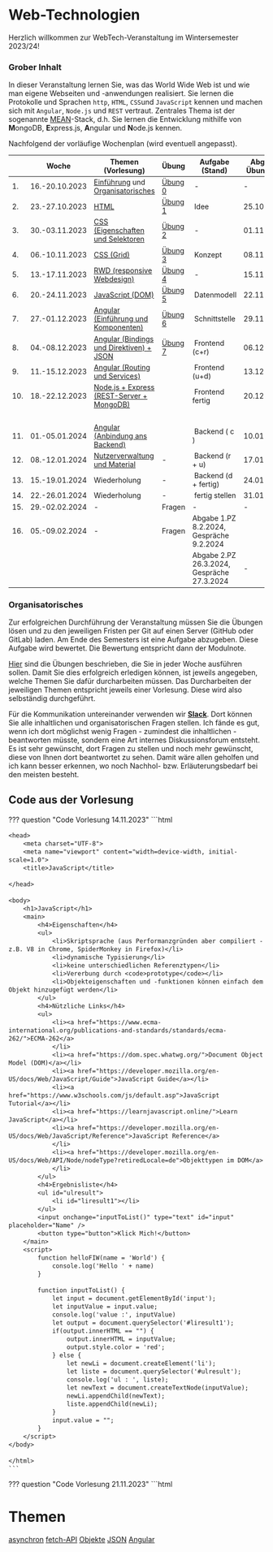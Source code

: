 # Web-Technologien

Herzlich willkommen zur WebTech-Veranstaltung im Wintersemester 2023/24! 

### Grober Inhalt

In dieser Veranstaltung lernen Sie, was das World Wide Web ist und wie man eigene Webseiten und -anwendungen realisiert. Sie lernen die Protokolle und Sprachen ``http``, ``HTML``, ``CSS``und ``JavaScript`` kennen und machen sich mit ``Angular``, ``Node.js`` und ``REST`` vertraut. Zentrales Thema ist der sogenannte [MEAN](https://www.ibm.com/cloud/learn/mean-stack-explained)-Stack, d.h. Sie lernen die Entwicklung mithilfe von <b>M</b>ongoDB, <b>E</b>xpress.js, <b>A</b>ngular und <b>N</b>ode.js kennen.

Nachfolgend der vorläufige Wochenplan (wird eventuell angepasst). 

| | Woche | Themen (Vorlesung) | Übung | Aufgabe (Stand) | Abgabe Übung bis | 
|-|-------|--------------------|-------|-----------------|------------------|
| 1. | 16.-20.10.2023 | [Einführung](./einfuehrung/#webtechnologien-einfuhrung) und [Organisatorisches](./#organisatorisches) | [Übung 0](./uebungen/#ubung-0) | - | - | 
| 2. | 23.-27.10.2023 | [HTML](./html/) | [Übung 1](./uebungen/#ubung-1) | Idee | 25.10.2022 | 
| 3. | 30.-03.11.2023 | [CSS (Eigenschaften und Selektoren](./css/#css) | [Übung 2](./uebungen/#ubung-2) | - | 01.11.2022 | 
| 4. | 06.-10.11.2023 | [CSS (Grid)](./css/#grid) | [Übung 3](./uebungen/#ubung-3) | Konzept | 08.11.2022 | 
| 5. | 13.-17.11.2023 | [RWD (responsive Webdesign)](./rwd/#responsive-web-design) | [Übung 4](./uebungen/#ubung-4) | - | 15.11.2022 | 
| 6. | 20.-24.11.2023 | [JavaScript (DOM)](./javascript/#javascript) | [Übung 5](./uebungen/#ubung-5) | Datenmodell | 22.11.2022 | 
| 7. | 27.-01.12.2023 | [Angular (Einführung und Komponenten)](./angular/#angular) | [Übung 6](./uebungen/#ubung-6) | Schnittstelle | 29.11.2022 | 
| 8. | 04.-08.12.2023 | [Angular (Bindings und Direktiven) + JSON](./angular2/#json-und-direktiven) | [Übung 7](./uebungen/#ubung-7) | Frontend (c+r)| 06.12.2022 | 
| 9. | 11.-15.12.2023 | [Angular (Routing und Services)](./routing/#routing-und-services) |  | Frontend (u+d)| 13.12.2022 | 
| 10. | 18.-22.12.2023 | [Node.js + Express (REST-Server + MongoDB)](./backend/#rest-api-mongodb) |  | Frontend fertig | 20.12.2021 | 
| | | | | | | |
| 11. | 01.-05.01.2024 | [Angular (Anbindung ans Backend)](./fe-be-anbindung/#frontend-backend-anbindung) |  | Backend ( c ) | 10.01.2023 | 
| 12. | 08.-12.01.2024 | [Nutzerverwaltung und Material](./guards/#subject-observable-observer-und-guards) | - | Backend (r + u) | 17.01.2023 |
| 13. | 15.-19.01.2024 | Wiederholung  | - | Backend (d + fertig)| 24.01.2023 |
| 14. | 22.-26.01.2024 | Wiederholung | - | fertig stellen | 31.01.2023 |
| 15. | 29.-02.02.2024 | - | Fragen | - | - |
| 16. | 05.-09.02.2024 | - | Fragen | Abgabe 1.PZ 8.2.2024, Gespräche 9.2.2024  |
|  |  |  |  |Abgabe 2.PZ 26.3.2024, Gespräche 27.3.2024 | - |

### Organisatorisches 

Zur erfolgreichen Durchführung der Veranstaltung müssen Sie die Übungen lösen und zu den jeweiligen Fristen per Git auf einen Server (GitHub oder GitLab) laden. Am Ende des Semesters ist eine Aufgabe abzugeben. Diese Aufgabe wird bewertet. Die Bewertung entspricht dann der Modulnote. 

[Hier](./uebungen/#ubungen) sind die Übungen beschrieben, die Sie in jeder Woche ausführen sollen. Damit Sie dies erfolgreich erledigen können, ist jeweils angegeben, welche Themen Sie dafür durcharbeiten müssen. Das Durcharbeiten der jeweiligen Themen entspricht jeweils einer Vorlesung. Diese wird also selbständig durchgeführt. 

Für die Kommunikation untereinander verwenden wir [**Slack**](https://slack.com/intl/de-de/). Dort können Sie alle inhaltlichen und organisatorischen Fragen stellen. Ich fände es gut, wenn ich dort möglichst wenig Fragen - zumindest die inhaltlichen - beantworten müsste, sondern eine Art internes Diskussionsforum entsteht. Es ist sehr gewünscht, dort Fragen zu stellen und noch mehr gewünscht, diese von Ihnen dort beantwortet zu sehen. Damit wäre allen geholfen und ich kann besser erkennen, wo noch Nachhol- bzw. Erläuterungsbedarf bei den meisten besteht.  

## Code aus der Vorlesung

??? question "Code Vorlesung 14.11.2023"
	```html
	<!DOCTYPE html>
	<html lang="en">

	<head>
	    <meta charset="UTF-8">
	    <meta name="viewport" content="width=device-width, initial-scale=1.0">
	    <title>JavaScript</title>

	</head>

	<body>
	    <h1>JavaScript</h1>
	    <main>
	        <h4>Eigenschaften</h4>
	        <ul>
	            <li>Skriptsprache (aus Performanzgründen aber compiliert - z.B. V8 in Chrome, SpiderMonkey in Firefox)</li>
	            <li>dynamische Typisierung</li>
	            <li>keine unterschiedlichen Referenztypen</li>
	            <li>Vererbung durch <code>prototype</code></li>
	            <li>Objekteigenschaften und -funktionen können einfach dem Objekt hinzugefügt werden</li>
	        </ul>
	        <h4>Nützliche Links</h4>
	        <ul>
	            <li><a href="https://www.ecma-international.org/publications-and-standards/standards/ecma-262/">ECMA-262</a>
	            </li>
	            <li><a href="https://dom.spec.whatwg.org/">Document Object Model (DOM)</a></li>
	            <li><a href="https://developer.mozilla.org/en-US/docs/Web/JavaScript/Guide">JavaScript Guide</a></li>
	            <li><a href="https://www.w3schools.com/js/default.asp">JavaScript Tutorial</a></li>
	            <li><a href="https://learnjavascript.online/">Learn JavaScript</a></li>
	            <li><a href="https://developer.mozilla.org/en-US/docs/Web/JavaScript/Reference">JavaScript Reference</a>
	            </li>
	            <li><a href="https://developer.mozilla.org/en-US/docs/Web/API/Node/nodeType?retiredLocale=de">Objekttypen im DOM</a>
	            </li>
	        </ul>
	        <h4>Ergebnisliste</h4>
	        <ul id="ulresult">
	            <li id="liresult1"></li>
	        </ul>
	        <input onchange="inputToList()" type="text" id="input"  placeholder="Name" />
	        <button type="button">Klick Mich!</button>
	    </main>
	    <script>
	        function helloFIW(name = 'World') {
	            console.log('Hello ' + name)
	        }

	        function inputToList() {
	            let input = document.getElementById('input');
	            let inputValue = input.value;
	            console.log('value :', inputValue)
	            let output = document.querySelector('#liresult1');
	            if(output.innerHTML == "") {
	                output.innerHTML = inputValue;
	                output.style.color = 'red';
	            } else {
	                let newLi = document.createElement('li');
	                let liste = document.querySelector('#ulresult');
	                console.log('ul : ', liste);
	                let newText = document.createTextNode(inputValue);
	                newLi.appendChild(newText);
	                liste.appendChild(newLi);
	            }
	            input.value = "";
	        }
	    </script>
	</body>

	</html>
	```


??? question "Code Vorlesung 21.11.2023"
	```html
	<!DOCTYPE html>
	<html lang="en">
	<head>
	    <meta charset="UTF-8">
	    <meta name="viewport" content="width=device-width, initial-scale=1.0">
	    <link href="https://cdn.jsdelivr.net/npm/bootstrap@5.3.2/dist/css/bootstrap.min.css" rel="stylesheet"
	        integrity="sha384-T3c6CoIi6uLrA9TneNEoa7RxnatzjcDSCmG1MXxSR1GAsXEV/Dwwykc2MPK8M2HN" crossorigin="anonymous">
	    <title>Asynchron</title>
	</head>
	<body class="container">
	    <h1>Themen</h1>
	<div class="list-group">
	   <a class="list-group-item list-group-item-action" href="https://developer.mozilla.org/en-US/docs/Learn/JavaScript/Asynchronous/Introducing">asynchron</a>
	    <a class="list-group-item list-group-item-action" href="https://developer.mozilla.org/en-US/docs/Web/API/Fetch_API/Using_Fetch">fetch-API</a>
	    <a class="list-group-item list-group-item-action" href="https://developer.mozilla.org/en-US/docs/Learn/JavaScript/Objects/Basics">Objekte</a>
	    <a class="list-group-item list-group-item-action" href="https://www.json.org/json-de.html">JSON</a>
	    <a class="list-group-item list-group-item-action" href="https://angular.io/">Angular</a>
	</div>
	<script>
	    function asyncBehaviour() {

	        let a = 1;
	        let b = 1;

	        setTimeout(  () => {
	            console.log('timeout a = ', a)
	        }, 100)

	        fetch('https://jsonplaceholder.typicode.com/posts')
	        .then( response => {
	            console.log(response)
	            return response.json() // Rueckgabe des body unserer Response
	        })
	        .then ( body => {
	            console.log('body', body)
	            return body[0]
	        })
	        .then( obj0 => console.log(obj0))

	        console.log("a = ", a)
	        console.log("b = ", b)

	        a = 10;
	    }

	    let person = {
	        name: "Musterfrau",
	        vorname: "Maria",
	        adresse: {
	            strasse: "Wilhelminenhofstr.",
	            nummer: 75,
	            plz: 12459,
	            stadt: "Berlin"
	        },
	        getName: () => `${person.vorname} ${person.name}` 
	    }

	    person.alter = 42

	    console.log('person', person)
	    console.log('name', person.name)
	    console.log('strasse', person.adresse?.strasse)
	    console.log('name + vorname', person.getName())

	    let personJSON = JSON.stringify(person)
	    console.log(personJSON)
	    let personObj = JSON.parse(personJSON)
	    console.log(personObj)

	    asyncBehaviour();
	</script>
	</body>
	</html>
	```


??? question "Code Vorlesung 28.11.2023"
	Angulat-Projekt `first` - siehe [hier](https://github.com/jfreiheit/WT23)


??? question "Code Vorlesung 05.12.2023"
	=== "shared/my.service.ts"
	```js
	import { Injectable } from '@angular/core';
	import { Member } from './member';

	@Injectable({
	  providedIn: 'root'
	})
	export class MyService {

	  async getAllMembers(): Promise<Member[]> {
	    let response = await fetch('../../assets/members.json')
	    let membersArray = response.json();
	    return membersArray;
	  }
	}
	```

	=== "shard/member.ts"
	```js
	export interface Member {
	  firstname: string;
	  lastname: string;
	  email: string;
	  ipaddress: string;
	}
	```

	=== "table.component.ts"
	```js
	import { Component, OnInit, inject } from '@angular/core';
	import { CommonModule } from '@angular/common';
	import { MyService } from '../shared/my.service';
	import { Member } from '../shared/member';
	import { FormControl, ReactiveFormsModule } from '@angular/forms';

	@Component({
	  selector: 'app-table',
	  standalone: true,
	  imports: [CommonModule, ReactiveFormsModule],
	  templateUrl: './table.component.html',
	  styleUrl: './table.component.css'
	})
	export class TableComponent implements OnInit{

	  members: Member[] = [];
	  filterMem: Member[] = [];
	  search = new FormControl('');
	  private myservice = inject(MyService);


	  async ngOnInit(): Promise<void> {
	    this.members = await this.myservice.getAllMembers();
	    this.filterMem = this.members;
	    console.log('members', this.filterMem)
	  }

	  filterMembers(): void{
	    let searchstring = this.search.value ? this.search.value : "";
	    console.log(searchstring)
	    this.filterMem = this.members.filter( (member) =>
	      member.firstname.toLowerCase().includes(searchstring) );
	    console.log(this.filterMem)
	  }
	}
	```

	=== "table.component.html"
	```html
	<h1>Alle Teilnehmerinnen</h1>
	<input type="text" placeholder="Filtern" [formControl]="search" (input)="filterMembers()"/>
	<table>
	  <thead>
	    <tr>
	      <th>Nr</th>
	      <th>Vorname</th>
	      <th>Nachname</th>
	      <th>E-Mail</th>
	      <th>IP-Adresse</th>
	    </tr>
	  </thead>
	  <tbody>
	    <tr *ngFor="let member of filterMem; let i = index;">
	      <td>{{ i }}</td>
	      <td>{{ member.firstname }}</td>
	      <td>{{ member.lastname }}</td>
	      <td>{{ member.email }}</td>
	      <td>{{ member.ipaddress }}</td>
	    </tr>
	  </tbody>
	</table>
	```

??? hint "Video aus Vorlesung 05.12.2023"
	<iframe src="https://mediathek.htw-berlin.de/media/embed?key=bb3c140407d5a0b09e4379af729c3c01&width=720&height=405&autoplay=false&controls=true&autolightsoff=false&loop=false&chapters=false&playlist=false&related=false&responsive=false&t=0&loadonclick=true&thumb=true" data-src="https://mediathek.htw-berlin.de/media/embed?key=bb3c140407d5a0b09e4379af729c3c01&width=720&height=405&autoplay=false&controls=true&autolightsoff=false&loop=false&chapters=false&playlist=false&related=false&responsive=false&t=0&loadonclick=true" class="" width="720" height="405" title="10_Services" frameborder="0" allowfullscreen="allowfullscreen" allowtransparency="true" scrolling="no" aria-label="media embed code" style=""></iframe>



??? question "Code Vorlesung 12.12.2023"
	=== "server.js"
		```js
		const express = require('express');
		const cors = require('cors');
		require('dotenv').config();
		const routes = require('./routes');
		const init = require('./initdb')

		const app = express();
		const PORT = 4000;

		app.use(express.json());
		app.use(cors());
		app.use('/init', init)
		app.use('/', routes);

		app.listen(PORT, (error) => {
		    if(error) {
		        console.log('error! ', error)
		    } else {
		        console.log(`server running on port ${PORT} ...`)
		    }
		})
		```

	=== "routes.js"
		```js
		const express = require('express');
		const client = require('./db')
		const router = express.Router();

		// CRUD

		// get all members
		router.get('/members', async(req, res) => {
		    const query = `SELECT * FROM public.members `;

		    try {
		        const result = await client.query(query)
		        console.log(result)
		        res.send(result.rows);
		    } catch (err) {
		        console.log('error - select' , err.stack)
		    }
		});

		module.exports = router;
		```

	=== "db.js"
		```js
		const pg = require('pg')
		require('dotenv').config();

		const client = new pg.Client({
		    user: process.env.PGUSER,
		    host: process.env.PGHOST,
		    database: process.env.PGDATABASE,
		    password: process.env.PGPASSWORD,
		    port: process.env.PGPORT
		})

		client.connect( (err) => {
		    if(err) {
		        console.log('database NOT connected', err)
		    } else {
		        console.log('database connected ...')
		    }
		})

		module.exports = client;	/* hier fehlte ein s hinter export im Video */
		```

	=== "initdb.js"
		```js
		const express = require('express');
		const client = require('./db');
		const initdb = express.Router();
		const format = require('pg-format');


		initdb.get('/', async(req, res) => {

		    // Anlegen der Tabelle members
		    let query = `
		            DROP TABLE IF EXISTS members;
		            CREATE TABLE members(id serial PRIMARY KEY, firstname VARCHAR(50), lastname VARCHAR(50), email VARCHAR(50));
		            `;

		    try {
		        await client.query(query)
		        console.log("Table created successfully ...")
		    } catch (err) {
		        console.log(err)
		    }

		    // Befüllen der Tabelle members mit 50 Einträgen
		    const values = [
		        ["Catherine", "Williams", "cwilliamsl@360.cn"],
		        ["Adam", "Anderson", "aanderson8@google.fr"],
		        ["Susan", "Andrews", "sandrewsn@google.co.jp"],
		        ["Catherine", "Andrews", "candrewsp@noaa.gov"],
		        ["Alan", "Bradley", "abradley1c@globo.com"],
		        ["Anne", "Brooks", "abrooks16@bravesites.com"],
		        ["Russell", "Brown", "rbrownq@nifty.com"],
		        ["Ryan", "Burton", "rburton18@foxnews.com"],
		        ["Roy", "Campbell", "rcampbell1@geocities.com"],
		        ["Russell", "Campbell", "rcampbell17@eventbrite.com"],
		        ["Bonnie", "Coleman", "bcoleman11@fc2.com"],
		        ["Ernest", "Coleman", "ecoleman15@businessweek.com"],
		        ["Richard", "Cruz", "rcruz7@unc.edu"],
		        ["Sean", "Cruz", "scruz10@answers.com"],
		        ["Rebecca", "Cunningham", "rcunninghamd@mac.com"],
		        ["Margaret", "Evans", "mevansh@pcworld.com"],
		        ["Jeffrey", "Ford", "jford14@cnet.com"],
		        ["Andrea", "Gardner", "agardnerv@woothemes.com"],
		        ["Deborah", "George", "dgeorge6@furl.net"],
		        ["Sean", "Gibson", "sgibsony@alexa.com"],
		        ["Virginia", "Graham", "vgrahamk@aol.com"],
		        ["Steven", "Hamilton", "shamiltonu@state.tx.us"],
		        ["Virginia", "Hawkins", "vhawkinsf@ehow.com"],
		        ["Edward", "Hicks", "ehicksc@pcworld.com"],
		        ["Mark", "Johnson", "mjohnsonj@hostgator.com"],
		        ["Ruth", "Jordan", "rjordan1a@smugmug.com"],
		        ["Antonio", "Kim", "akim4@odnoklassniki.ru"],
		        ["Jennifer", "Marshall", "jmarshallt@gnu.org"],
		        ["Eric", "Matthews", "ematthews5@independent.co.uk"],
		        ["Raymond", "Mcdonald", "rmcdonald2@ihg.com"],
		        ["Eric", "Miller", "emillere@creativecommons.org"],
		        ["Jonathan", "Morales", "jmoralesa@ovh.net"],
		        ["Marie", "Morgan", "mmorganb@cloudflare.com"],
		        ["Amanda", "Nelson", "anelson13@indiatimes.com"],
		        ["Lisa", "Olson", "lolsonr@telegraph.co.uk"],
		        ["Alice", "Ortiz", "aortizw@histats.com"],
		        ["Peter", "Phillips", "pphillipss@1688.com"],
		        ["Matthew", "Porter", "mporter9@europa.eu"],
		        ["Tammy", "Ray", "trayx@weather.com"],
		        ["Mark", "Richardson", "mrichardson1d@ihg.com"],
		        ["Joan", "Roberts", "jroberts12@alibaba.com"],
		        ["Kathleen", "Rose", "kroseg@pinterest.com"],
		        ["Steve", "Sanders", "ssanders1b@wikispaces.com"],
		        ["Shirley", "Scott", "sscottm@macromedia.com"],
		        ["Lillian", "Stephens", "lstephens19@hugedomains.com"],
		        ["Nicole", "Thompson", "nthompson3@admin.ch"],
		        ["Marie", "Thompson", "mthompsonz@yelp.com"],
		        ["Alan", "Vasquez", "avasquezo@miibeian.gov.cn"],
		        ["Mildred", "Watkins", "mwatkins0@miibeian.gov.cn"],
		        ["Eugene", "Williams", "ewilliamsi@deliciousdays.com"]
		    ];
		    const paramquery = format('INSERT INTO members(firstname, lastname, email) VALUES %L RETURNING *', values);


		    try {
		        const result = await client.query(paramquery)
		        console.log("50 members inserted ...")
		        res.status(200)
		        res.send(result.rows)
		    } catch (err) {
		        console.log(err)
		    }

		});


		module.exports = initdb;
		```

	=== ".env (Anpassen!)"
		```
		PGUSER=ihr_username
		PGHOST=psql.f4.htw-berlin.de
		PGPASSWORD=ihr_passwort
		PGDATABASE=ihre_datenbank
		PGPORT=5432
		```

	=== "package,json"
		```
		{
		  "name": "backend1",
		  "version": "1.0.0",
		  "description": "Backend mit PostgreSQL",
		  "main": "server.js",
		  "scripts": {
		    "start": "nodemon server.js",
		    "test": "echo \"Error: no test specified\" && exit 1"
		  },
		  "author": "",
		  "license": "ISC",
		  "dependencies": {
		    "cors": "^2.8.5",
		    "dotenv": "^16.3.1",
		    "express": "^4.18.2",
		    "nodemon": "^3.0.2",
		    "pg": "^8.11.3",
		    "pg-format": "^1.0.4"
		  }
		}

		```


??? hint "Video aus Vorlesung 12.12.2023"
	<iframe src="https://mediathek.htw-berlin.de/media/embed?key=1622721f44d0a01a63ceaff2514405e7&width=720&height=405&autoplay=false&controls=true&autolightsoff=false&loop=false&chapters=false&playlist=false&related=false&responsive=false&t=0&loadonclick=true&thumb=true" data-src="https://mediathek.htw-berlin.de/media/embed?key=1622721f44d0a01a63ceaff2514405e7&width=720&height=405&autoplay=false&controls=true&autolightsoff=false&loop=false&chapters=false&playlist=false&related=false&responsive=false&t=0&loadonclick=true" class="" width="720" height="405" title="11_backend_postgresql" frameborder="0" allowfullscreen="allowfullscreen" allowtransparency="true" scrolling="no" aria-label="media embed code" style=""></iframe>


??? hint "Video aus Vorlesung 19.12.2023"
	<iframe src="https://mediathek.htw-berlin.de/media/embed?key=4d3b91dff946a0efb441c10c1e1ede53&width=720&height=405&autoplay=false&controls=true&autolightsoff=false&loop=false&chapters=false&playlist=false&related=false&responsive=false&t=0&loadonclick=true&thumb=true" data-src="https://mediathek.htw-berlin.de/media/embed?key=4d3b91dff946a0efb441c10c1e1ede53&width=720&height=405&autoplay=false&controls=true&autolightsoff=false&loop=false&chapters=false&playlist=false&related=false&responsive=false&t=0&loadonclick=true" class="" width="720" height="405" title="Webtech_Backend2" frameborder="0" allowfullscreen="allowfullscreen" allowtransparency="true" scrolling="no" aria-label="media embed code" style=""></iframe>



??? question "Code Vorlesung 2.1.2024"
	=== "register.component.html"
		```html
		<div class="container">
		  <h1 class="mt-5">Registrierung</h1>

		    <div class="mb-3 row">
		      <label for="idUsername" class="col-sm-2 col-form-label">Username</label>
		      <div class="col-sm-10">
		        <input type="text" class="form-control" id="idUsername" placeholder="username" [formControl]="usernameFC" [class]="usernameFC.valid ? 'is-valid' : 'is-invalid'">
		      </div>

		    </div>

		    <div class="mb-3 row">
		      <label for="staticEmail" class="col-sm-2 col-form-label">Email</label>
		      <div class="col-sm-10">
		        <input type="email" class="form-control" id="staticEmail" placeholder="email@example.com" [formControl]="emailFC" [class]="emailFC.valid ? 'is-valid' : 'is-invalid'">
		      </div>
		    </div>

		    <div class="mb-3 row">
		      <label for="inputPassword" class="col-sm-2 col-form-label">Password</label>
		      <div class="col-sm-10">
		        <input type="password" class="form-control" id="inputPassword" [formControl]="passwordFC" [class]="passwordFC.valid ? 'is-valid' : 'is-invalid'">
		      </div>
		    </div>

		    <div class="mb-3 row">
		    <label for="roleID" class="col-sm-2 col-form-label">Role</label>
		    <div class="col-sm-10">
		    <select class="form-select" id="roleID" [formControl]="roleFC" [class]="roleFC.valid ? 'is-valid' : 'is-invalid'">
		      <option value="admin">Admin</option>
		      <option value="user">User</option>
		      <option value="reader">Reader</option>
		    </select>
		    </div>
		    </div>

		    <div class="mb-3 row">
		      <button type="button" class="offset-2 col-10 btn btn-success" (click)="register()">Register</button>
		    </div>
		</div>
		```

	=== "register.component.ts"
		```js
		import { Component } from '@angular/core';
		import { FormControl, ReactiveFormsModule, Validators } from '@angular/forms';

		@Component({
		  selector: 'app-register',
		  standalone: true,
		  imports: [ReactiveFormsModule],
		  templateUrl: './register.component.html',
		  styleUrl: './register.component.css'
		})
		export class RegisterComponent {
		  usernameFC = new FormControl('', Validators.required);
		  passwordFC = new FormControl('', Validators.required);
		  emailFC = new FormControl('', [Validators.required, Validators.email]);
		  roleFC = new FormControl('', Validators.required);

		  register() {
		    console.log('button geklickt')

		    if(this.usernameFC.valid) {
		      console.log('valid')
		    }
		    else {
		      console.log('invalid');
		      if(this.usernameFC.errors?.['required']) console.log('username required')
		    }
		    let usernameValue = this.usernameFC.value;
		    let passwordValue = this.passwordFC.value;
		    let emailValue = this.emailFC.value;
		    let roleValue = this.roleFC.value;

		    let user = {
		      username: usernameValue,
		      password: passwordValue,
		      email: emailValue,
		      role: roleValue
		    }

		    console.log('user : ', user)
		  }
		}
		```


??? hint "Video aus Vorlesung 2.1.2024"
	<iframe src="https://mediathek.htw-berlin.de/media/embed?key=361e14872bb0d3da49435d2bcb6d77d1&width=720&height=405&autoplay=false&controls=true&autolightsoff=false&loop=false&chapters=false&playlist=false&related=false&responsive=false&t=0&loadonclick=true&thumb=true" data-src="https://mediathek.htw-berlin.de/media/embed?key=361e14872bb0d3da49435d2bcb6d77d1&width=720&height=405&autoplay=false&controls=true&autolightsoff=false&loop=false&chapters=false&playlist=false&related=false&responsive=false&t=0&loadonclick=true" class="" width="720" height="405" title="Webtech_Formulare" frameborder="0" allowfullscreen="allowfullscreen" allowtransparency="true" scrolling="no" aria-label="media embed code" style=""></iframe>


??? question "Code Vorlesung 9.1. und 16.1.2024"
	siehe [GitHub-Repo Frontend](https://github.com/jfreiheit/frontend_bs_23) und [Backend](https://github.com/jfreiheit/backend_23)

??? hint "Video aus Vorlesung 16.1.2024"
	<iframe src="https://mediathek.htw-berlin.de/media/embed?key=0253a00e5afe7b184ab31ca3a2881664&width=720&height=405&autoplay=false&controls=true&autolightsoff=false&loop=false&chapters=false&playlist=false&related=false&responsive=false&t=0&loadonclick=true&thumb=true" data-src="https://mediathek.htw-berlin.de/media/embed?key=0253a00e5afe7b184ab31ca3a2881664&width=720&height=405&autoplay=false&controls=true&autolightsoff=false&loop=false&chapters=false&playlist=false&related=false&responsive=false&t=0&loadonclick=true" class="" width="720" height="405" title="WebTech_Vorl0116" frameborder="0" allowfullscreen="allowfullscreen" allowtransparency="true" scrolling="no" aria-label="media embed code" style=""></iframe>


	
## Semesteraufgabe

Am Ende des Kurses geben Sie eine Webanwendung ab. Diese wird bewertet und bildet die Modulnote für "WebTech" (es gibt also keine Klausur o.ä.). Überlegen Sie sich früh, was Sie implementieren wollen. Ihrer Kreativität sind keine Grenzen gesetzt. Es können 2 Studentinnen gemeinsam ein Projekt durchführen und abgeben. Sie erhalten dann (höchstwahrscheinlich) die gleiche Note. Es muss an den Commits erkennbar sein, welchen Anteil am Ergebnis jede der beiden Studentinnen hatte.

??? question "Mindestanforderungen"
	Folgende Anforderungen werden an Ihr Projekt gestellt:

	* das Frontend soll mit Angular entwickelt werden,
	* das Backend mit Node.js,
	* es soll eine Datenbank (MongoDB, kann aber auch MySQL oder PostgreSQL oder MariaDB - aber **nicht** Firebase) verwendet werden,
	* es soll CRUD implementiert sein, d.h. Sie benötigen 
	    * eine Komponente zur Erstellung und Speicherung eines Datenbankeintrages (<b>C</b>reate),
	    * eine Komponente zur Änderung eines Datenbankeintrages (<b>U</b>pdate),
	    * eine Komponente zur Anzeige *aller* Datenbankeinträge (<b>R</b>ead),
	    * eine Komponente zum Löschen eines Datenbankeintrages (<b>D</b>elete).
    * wenn Sie die Anwendung alleine umsetzen, dann genügen 3 der 4 CRUD-Funktionalitäten
    * wenn Sie die Anwendung zu zweit entwickeln, dann
    	* sollen alle 4 CRUD-Funktionalitäten umgesetzt werden und
    	* Login (Username + Passwort) und
    	* ich schaue mir die Commit-Hiostorie im Git genauer an, um sicherzugehen, dass beide Studentinnen gleich viel an der Anwendung mitentwickelt haben

	Datenbankeinträge können Bücher, CDs, ToDos, Einkaufslisten, Vorlesungen, Kühlschrankinhalte usw. sein - wie gesagt, Ihrer Kreativität sind keine Grenzen gesetzt. 

	Die Anwendung soll in einem Git-Dienst (GitHub, GitLab, ...) verfügbar sein. 

	Verwenden Sie ein CSS-Framework, wie z.B. Materialize, Bootstrap o.ä.! Ihre Anwendung soll "modern" aussehen und responsive sein. 

	Erstellen Sie eine **informative (ausführliche) README**-Datei (`README.md`). Diese Datei sollte beinhalten:

	 - Eine Beschreibung Ihrer Anwendung. Am besten mit Screenshots, so dass sie Ihren Kommilitoninnen aus den nächsten Jahren hilft, ein Verständnis dafür zu entwickeln, was mögliche Semesteraufgaben sein können.
	 - Eine Anleitung zur Installation Ihrer Anwendung. 

	Super wäre es, wenn Sie die Datenbank, die Sie verwenden, per Skript vorausfüllen, d.h. es wäre schön, wenn zum Testen der Anwendung nur das Frontend und das Backend gestartet werden müssten und alles andere automatisch passieren würde. Super wäre es auch, wenn Sie Ihre Anwendung deployen würden. 
	
	Nach Abgabe vereinbaren wir ein Online-Meeting, in dem Sie mir Ihre Anwendung nochmal zeigen können und ich Ihnen Fragen zu Ihrem Code stellen werde. Ist keine Prüfung, sondern eher ein fachliches Gespräch. 

## Abgabe- und Gesprächstermine

Die Lösung für die Semesteraufgabe pushen Sie in Ihr Respository. In einem Gespräch führen Sie die Lösung vor und wir unterhalten uns über Ihre Lösung. Dafür stehen verschiedene Termine zur Verfügung. 

- 1. Prüfungszeitraum: 13.2. Abgabe und 14.2. Gespräch
- 2. Püfungszeitraum: 26.3. Abgabe und 27.3. Gespräch

Bitte tragen Sie sich in [Moodle](https://moodle.htw-berlin.de/course/view.php?id=38845) in den von Ihnen gewünschten Gesprächstermin ein! Wenn Sie im 1.PZ abgeben, tragen Sie sich im LSF zum ersten PZ zur Prüfung ein, ansonsten im 2.PZ. 

### Einige Beispiele

#### Mieter- und Zahlungsinformationen verwalten

- ![projekte](./files/224_projekte1.png)
- ![projekte](./files/225_projekte1.png)
	

#### ToDo-Liste

- ![projekte](./files/226_projekte2.png)
- ![projekte](./files/227_projekte2.png)
- ![projekte](./files/228_projekte2.png)	

- ![projekte](./files/229_projekte2.png)
- ![projekte](./files/230_projekte2.png)


#### Dog-O-Mat

- ![projekte](./files/231_projekte3.png)


#### Reiseplaner

- ![projekte](./files/232_projekte3.png)
- ![projekte](./files/233_projekte3.png)

